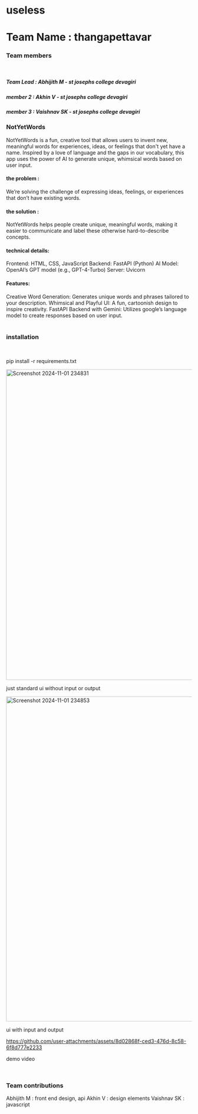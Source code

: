# useless

<h1>Team Name : thangapettavar</h1>

<h3>Team members</h3>
<br>
  <h5>Team Lead   : Abhijith M - st josephs college devagiri</h5>
  <h5>member 2  : Akhin V - st josephs college devagiri</h5>
  <h5>member 3  : Vaishnav SK - st josephs college devagiri</h5>


<h3>NotYetWords</h3>

NotYetWords is a fun, creative tool that allows users to invent new, meaningful words for experiences, ideas, or feelings that don't yet have a name. Inspired by a love of language and the gaps in our vocabulary, this app uses the power of AI to generate unique, whimsical words based on user input.

<h4>the problem :</h4> 

We’re solving the challenge of expressing ideas, feelings, or experiences that don’t have existing words. 

<h4>the solution :</h4>

NotYetWords helps people create unique, meaningful words, making it easier to communicate and label these otherwise hard-to-describe concepts.

<h4>technical details:</h4>

Frontend: HTML, CSS, JavaScript
Backend: FastAPI (Python)
AI Model: OpenAI’s GPT model (e.g., GPT-4-Turbo)
Server: Uvicorn

<h4>Features:</h4>
Creative Word Generation: Generates unique words and phrases tailored to your description.
Whimsical and Playful UI: A fun, cartoonish design to inspire creativity.
FastAPI Backend with Gemini: Utilizes google’s language model to create responses based on user input.
<br>
<br>

<h3>installation</h3>
<br>

pip install -r requirements.txt




<img width="843" alt="Screenshot 2024-11-01 234831" src="https://github.com/user-attachments/assets/95243bfd-6120-4f49-99b1-e0ae8f4368d8">

just standard ui without input or output

<img width="882" alt="Screenshot 2024-11-01 234853" src="https://github.com/user-attachments/assets/a148f5b0-e1f3-48e4-905f-113f621a939c">

ui with input and output

https://github.com/user-attachments/assets/8d02868f-ced3-476d-8c58-6f8d777e2233

demo video



<br>
<h3>Team contributions</h3>

Abhijith M : front end design, api
Akhin V : design elements
Vaishnav SK : javascript
